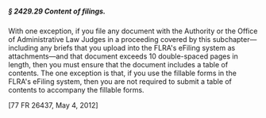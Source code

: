 ##### § 2429.29 Content of filings. #####

With one exception, if you file any document with the Authority or the Office of Administrative Law Judges in a proceeding covered by this subchapter—including any briefs that you upload into the FLRA's eFiling system as attachments—and that document exceeds 10 double-spaced pages in length, then you must ensure that the document includes a table of contents. The one exception is that, if you use the fillable forms in the FLRA's eFiling system, then you are not required to submit a table of contents to accompany the fillable forms.

[77 FR 26437, May 4, 2012]
